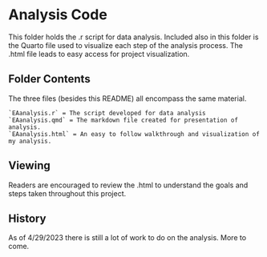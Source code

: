 # Analysis Code

This folder holds the .r script for data analysis. Included also in this folder is the Quarto file used to visualize each step of the analysis process. The .html file leads to easy access for project visualization. 

## Folder Contents

The three files (besides this README) all encompass the same material.

	`EAanalysis.r` = The script developed for data analysis
	`EAanalysis.qmd` = The markdown file created for presentation of analysis.
	`EAanalysis.html` = An easy to follow walkthrough and visualization of my analysis.

## Viewing

Readers are encouraged to review the .html to understand the goals and steps taken throughout this project.

## History

As of 4/29/2023 there is still a lot of work to do on the analysis. More to come. 